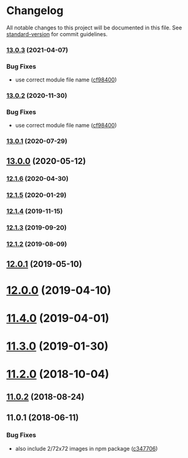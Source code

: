 # Changelog

All notable changes to this project will be documented in this file. See [standard-version](https://github.com/conventional-changelog/standard-version) for commit guidelines.

### [13.0.3](https://github.com/makepanic/twemoji-clean/compare/v13.0.1...v13.0.3) (2021-04-07)


### Bug Fixes

* use correct module file name ([cf98400](https://github.com/makepanic/twemoji-clean/commit/cf9840099b176f8af2b5123e82d28cc31f9a4f15))

### [13.0.2](https://github.com/makepanic/twemoji-clean/compare/v13.0.1...v13.0.2) (2020-11-30)


### Bug Fixes

* use correct module file name ([cf98400](https://github.com/makepanic/twemoji-clean/commit/cf9840099b176f8af2b5123e82d28cc31f9a4f15))

### [13.0.1](https://github.com/makepanic/twemoji-clean/compare/v13.0.0...v13.0.1) (2020-07-29)

## [13.0.0](https://github.com/makepanic/twemoji-clean/compare/v12.1.6...v13.0.0) (2020-05-12)

### [12.1.6](https://github.com/makepanic/twemoji-clean/compare/v12.1.5...v12.1.6) (2020-04-30)

### [12.1.5](https://github.com/makepanic/twemoji-clean/compare/v12.1.4...v12.1.5) (2020-01-29)

### [12.1.4](https://github.com/makepanic/twemoji-clean/compare/v12.1.3...v12.1.4) (2019-11-15)



### [12.1.3](https://github.com/makepanic/twemoji-clean/compare/v12.1.2...v12.1.3) (2019-09-20)



### [12.1.2](https://github.com/makepanic/twemoji-clean/compare/v12.0.1...v12.1.2) (2019-08-09)



<a name="12.0.1"></a>
## [12.0.1](https://github.com/makepanic/twemoji-clean/compare/v12.0.0...v12.0.1) (2019-05-10)



<a name="12.0.0"></a>
# [12.0.0](https://github.com/makepanic/twemoji-clean/compare/v11.4.0...v12.0.0) (2019-04-10)



<a name="11.4.0"></a>
# [11.4.0](https://github.com/makepanic/twemoji-clean/compare/v11.3.0...v11.4.0) (2019-04-01)



<a name="11.3.0"></a>
# [11.3.0](https://github.com/makepanic/twemoji-clean/compare/v11.2.0...v11.3.0) (2019-01-30)



<a name="11.2.0"></a>
# [11.2.0](https://github.com/makepanic/twemoji-clean/compare/v11.0.2...v11.2.0) (2018-10-04)



<a name="11.0.2"></a>
## [11.0.2](https://github.com/makepanic/twemoji-clean/compare/v11.0.1...v11.0.2) (2018-08-24)



<a name="11.0.1"></a>
## 11.0.1 (2018-06-11)


### Bug Fixes

* also include 2/72x72 images in npm package ([c347706](https://github.com/makepanic/twemoji-clean/commit/c347706))
